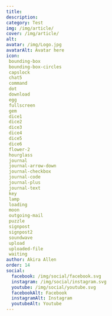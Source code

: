 ```yaml
---
title: 
description: 
category: Test
img: /img/article/
cover: /img/article/
alt: 
avatar: /img/Logo.jpg
avatarAlt: Avatar here
icon:
 bounding-box
 bounding-box-circles
 capslock
 chat5
 command
 dot
 download
 egg
 fullscreen
 gem
 dice1
 dice2
 dice3
 dice4
 dice5
 dice6
 flower-2
 hourglass
 journal
 journal-arrow-down
 journal-checkbox
 journal-code
 journal-plus
 journal-text
 key
 lamp
 loading
 moon
 outgoing-mail
 puzzle
 signpost
 signpost2
 soundwave
 upload
 uploaded-file
 waiting
author: Akira Allen
order: 14
social:
  facebook: /img/social/facebook.svg
  instagram: /img/social/instagram.svg
  youtube: /img/social/youtube.svg
  facebookAlt: Facebook
  instagramAlt: Instagram
  youtubeAlt: Youtube
---
```

<!-- TODO Change date to manually type at the top of the article -->